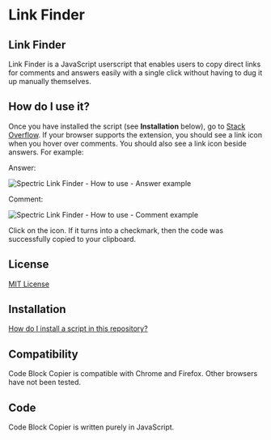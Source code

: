 # Link Finder

## Link Finder

Link Finder is a JavaScript userscript that enables users to copy direct links for comments and answers easily with a single click without having to dug it up manually themselves.

## How do I use it?

Once you have installed the script (see **Installation** below), go to [Stack Overflow](https://www.stackoverflow.com). If your browser supports the extension, you should see a link icon when you hover over comments. You should also see a link icon beside answers. For example:

Answer:

![Spectric Link Finder - How to use - Answer example](https://user-images.githubusercontent.com/79671525/109595018-b7835580-7ae1-11eb-8461-43642b9da20c.png)

Comment:

![Spectric Link Finder - How to use - Comment example](https://user-images.githubusercontent.com/79671525/109595149-f31e1f80-7ae1-11eb-852b-110f2d268fbc.png)

Click on the icon. If it turns into a checkmark, then the code was successfully copied to your clipboard.

## License

[MIT License](https://github.com/SpectricSO/stack-scripts/blob/main/LICENSE)

## Installation

[How do I install a script in this repository?](https://github.com/SpectricSO/stack-scripts/blob/main/how-to-install.md)

## Compatibility

Code Block Copier is compatible with Chrome and Firefox. Other browsers have not been tested.

## Code

Code Block Copier is written purely in JavaScript.
